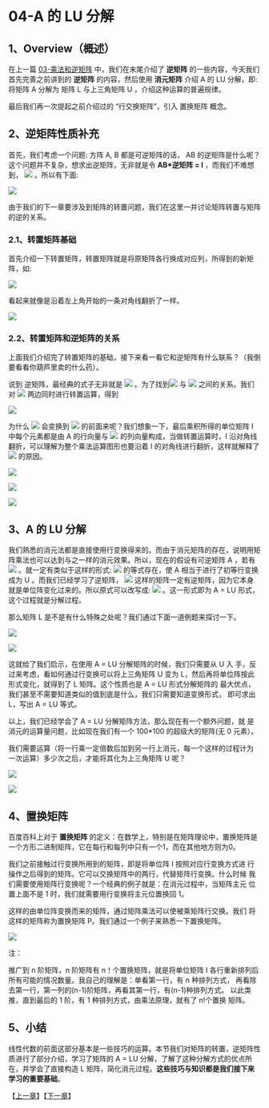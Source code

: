 # 04-A 的 LU 分解

## 1、Overview（概述）

在上一篇 [03-乘法和逆矩阵](https://github.com/chenyyx/notes-linear-algebra/blob/master/03-%E4%B9%98%E6%B3%95%E5%92%8C%E9%80%86%E7%9F%A9%E9%98%B5/03-%E4%B9%98%E6%B3%95%E5%92%8C%E9%80%86%E7%9F%A9%E9%98%B5.md) 中，我们在末尾介绍了 **逆矩阵** 的一些内容，今天我们首先完善之前讲到的 **逆矩阵** 的内容，然后使用 **消元矩阵** 介绍 A 的 LU 分解，即: 将矩阵 A 分解为 矩阵 L 与上三角矩阵 U ，介绍这种运算的普遍规律。

最后我们再一次提起之前介绍过的 “行交换矩阵”，引入 置换矩阵 概念。

## 2、逆矩阵性质补充

首先，我们考虑一个问题: 方阵 A, B 都是可逆矩阵的话， AB 的逆矩阵是什么呢？这个问题并不复杂，想求出逆矩阵，无非就是令 **AB*逆矩阵 = I** ，而我们不难想到， ![](../images/04/LA_4_1.png) 。所以有下面: 

![](../images/04/LA_4_2.png)

由于我们的下一章要涉及到矩阵的转置问题，我们在这里一并讨论矩阵转置与矩阵的逆的关系。

### 2.1、转置矩阵基础
首先介绍一下转置矩阵，转置矩阵就是将原矩阵各行换成对应列，所得到的新矩阵，如: 

![](../images/04/LA_4_3.png)

看起来就像是沿着左上角开始的一条对角线翻折了一样。

![](../images/04/LA_4_4.png)

### 2.2、转置矩阵和逆矩阵的关系

上面我们介绍完了转置矩阵的基础，接下来看一看它和逆矩阵有什么联系？（我倒要看看你葫芦里卖的什么药）。

说到 逆矩阵，最经典的式子无非就是 ![](../images/04/LA_4_5.png) 。为了找到![](../images/04/LA_4_6.png) 与 ![](../images/04/LA_4_7.png) 之间的关系。我们对 ![](../images/04/LA_4_5.png) 两边同时进行转置运算，得到 

![](../images/04/LA_4_8.png)

为什么 ![](../images/04/LA_4_9.png) 会变换到 ![](../images/04/LA_4_6.png) 的前面来呢？我们想象一下，最后乘积所得的单位矩阵 I 中每个元素都是由 A 的行向量与 ![](../images/04/LA_4_10.png) 的列向量构成，当做转置运算时，I 沿对角线翻折，可以理解为整个乘法运算图形也要沿着 I 的对角线进行翻折，这样就解释了 ![](../images/04/LA_4_8.png) 的原因。

![](../images/04/LA_4_11.png)

![](../images/04/LA_4_12.png)

![](../images/04/LA_4_13.png)


## 3、A 的 LU 分解

我们熟悉的消元法都是直接使用行变换得来的。而由于消元矩阵的存在，说明用矩阵乘法也可以达到与之一样的消元效果。所以，现在的假设有可逆矩阵 A ，若有 ![](../images/04/LA_4_14.png) 。就一定有类似于这样的形式: ![](../images/04/LA_4_15.png) 的等式存在，使 A 相当于进行了初等行变换成为 U 。而我们已经学习了逆矩阵， ![](../images/04/LA_4_16.png) 这样的矩阵一定有逆矩阵，因为它本身就是单位阵变化过来的。所以原式可以改写成: ![](../images/04/LA_4_17.png) 。这一形式即为 A = LU 形式，这个过程就是分解过程。

那么矩阵 L 是不是有什么特殊之处呢？我们通过下面一道例题来探讨一下。

![](../images/04/LA_4_18.png)

![](../images/04/LA_4_19.png)

这就给了我们启示，在使用 A = LU 分解矩阵的时候，我们只需要从 U 入 手，反过来考虑，看如何通过行变换可以将上三角矩阵 U 变为 L，然后再将单位阵按此形式变化，就得到了 L 矩阵。这个性质也是 A = LU 形式分解矩阵的 最大优点，我们甚至不需要知道类似的值到底是什么，我们只需要知道变换形式， 即可求出 L，写出 A = LU 等式。

以上，我们已经学会了 A = LU 分解矩阵方法，那么现在有一个额外问题，就 是消元的运算量问题，比如现在我们有一个 100*100 的超级大的矩阵(无 0 元素）。

我们需要运算（将一行乘一定倍数后加到另一行上消元，每一个这样的过程计为 一次运算）多少次之后，才能将其化为上三角矩阵 U 呢？

![](../images/04/LA_4_20.png)

![](../images/04/LA_4_21.png)


## 4、置换矩阵

百度百科上对于 **置换矩阵** 的定义：在数学上，特别是在矩阵理论中，置换矩阵是一个方形二进制矩阵，它在每行和每列中只有一个1，而在其他地方则为0。

我们之前接触过行变换所用到的矩阵，即是将单位阵 I 按照对应行变换方式进 行操作之后得到的矩阵。它可以交换矩阵中的两行，代替矩阵行变换。什么时候 我们需要使用矩阵行变换呢？一个经典的例子就是：在消元过程中，当矩阵主元 位置上面不是 1 时，我们就需要用行变换将主元位置换回 1。

这样的由单位阵变换而来的矩阵，通过矩阵乘法可以使被乘矩阵行交换。我们 将这样的矩阵称为置换矩阵 P。我们通过一个例子来熟悉一下置换矩阵。

![](../images/04/LA_4_22.png)

注：

推广到 n 阶矩阵，n 阶矩阵有 n！个置换矩阵，就是将单位矩阵 I 各行重新排列后所有可能的情况数量。我自己的理解是：单看第一行，有 n 种排列方式， 再看除去第一行，第一列的(n-1)阶矩阵，再看其第一行，有(n-1)种排列方式。 以此类推，直到最后的 1 阶，有 1 种排列方式，由乘法原理，就有了 n!个置换 矩阵。

## 5、小结

线性代数的前面这部分基本是一些技巧的运算。本节我们对矩阵的转置，逆矩阵性质进行了部分介绍，学习了矩阵的 A = LU 分解，了解了这种分解方式的优点所在，并学会了直接构造 L 矩阵，简化消元过程。**这些技巧与知识都是我们接下来学习的重要基础**。

【[上一章](../03-乘法和逆矩阵/03-乘法和逆矩阵.md)】【[下一章](../05-转置-置换-向量空间R/05-转置-置换-向量空间R.md)】
